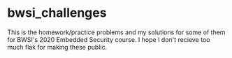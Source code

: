 # bwsi_challenges

This is the homework/practice problems and my solutions for some of them for BWSI's 2020 Embedded Security course.
I hope I don't recieve too much flak for making these public.
